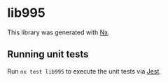 # lib995

This library was generated with [Nx](https://nx.dev).

## Running unit tests

Run `nx test lib995` to execute the unit tests via [Jest](https://jestjs.io).
